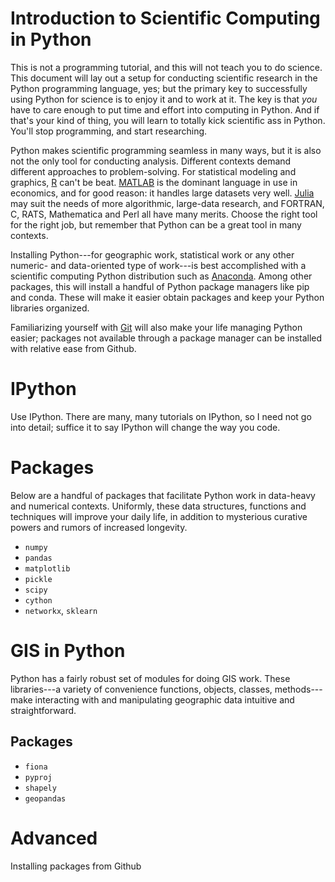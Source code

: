 Introduction to Scientific Computing in Python
==============================================
This is not a programming tutorial, and this will not teach you to do science. This document will lay out a setup for conducting scientific research in the Python programming language, yes; but the primary key to successfully using Python for science is to enjoy it and to work at it. The key is that *you* have to care enough to put time and effort into computing in Python. And if that's your kind of thing, you will learn to totally kick scientific ass in Python. You'll stop programming, and start researching.

Python makes scientific programming seamless in many ways, but it is also not the only tool for conducting analysis. Different contexts demand different approaches to problem-solving. For statistical modeling and graphics, [R](http://www.r-project.org/) can't be beat. [MATLAB](http://www.mathworks.com/products/matlab/) is the dominant language in use in economics, and for good reason: it handles large datasets very well. [Julia](http://julialang.org/) may suit the needs of more algorithmic, large-data research, and FORTRAN, C, RATS, Mathematica and Perl all have many merits. Choose the right tool for the right job, but remember that Python can be a great tool in many contexts.

Installing Python---for geographic work, statistical work or any other numeric- and data-oriented type of work---is best accomplished with a scientific computing Python distribution such as [Anaconda](https://store.continuum.io/cshop/anaconda/). Among other packages, this will install a handful of Python package managers like pip and conda. These will make it easier obtain packages and keep your Python libraries organized.

Familiarizing yourself with [Git](http://git-scm.com/) will also make your life managing Python easier; packages not available through a package manager can be installed with relative ease from Github.

IPython
=======
Use IPython. There are many, many tutorials on IPython, so I need not go into detail; suffice it to say IPython will change the way you code.

Packages
========
Below are a handful of packages that facilitate Python work in data-heavy and numerical contexts. Uniformly, these data structures, functions and techniques will improve your daily life, in addition to mysterious curative powers and rumors of increased longevity.
* `numpy`
* `pandas`
* `matplotlib`
* `pickle`
* `scipy`
* `cython`
* `networkx`, `sklearn`

GIS in Python
=============
Python has a fairly robust set of modules for doing GIS work. These libraries---a variety of convenience functions, objects, classes, methods---make interacting with and manipulating geographic data intuitive and straightforward.

Packages
--------
* `fiona`
* `pyproj`
* `shapely`
* `geopandas`

Advanced
========
Installing packages from Github
